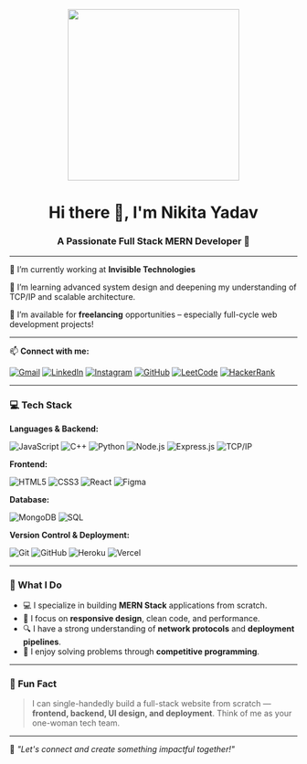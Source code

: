 <p align="center">
  <img src="https://media.giphy.com/media/L1R1tvI9svkIWwpVYr/giphy.gif" width="300" />
</p>

<h1 align="center">Hi there 👋, I'm Nikita Yadav</h1>
<h3 align="center">A Passionate Full Stack MERN Developer 🚀</h3>


---

🔭 I’m currently working at **Invisible Technologies**

🌱 I’m learning advanced system design and deepening my understanding of TCP/IP and scalable architecture.

💼 I’m available for **freelancing** opportunities – especially full-cycle web development projects!

---

📫 **Connect with me:**

[![Gmail](https://img.shields.io/badge/Gmail-D14836?style=for-the-badge&logo=gmail&logoColor=white)](mailto:nikitayadav192004@gmail.com)
[![LinkedIn](https://img.shields.io/badge/LinkedIn-0077B5.svg?style=for-the-badge&logo=linkedin&logoColor=white)](https://www.linkedin.com/in/nikita-yadav-1a74b0231/)
[![Instagram](https://img.shields.io/badge/Instagram-E4405F.svg?style=for-the-badge&logo=instagram&logoColor=white)](https://www.instagram.com/nikitayadavv19/)
[![GitHub](https://img.shields.io/badge/GitHub-100000.svg?style=for-the-badge&logo=github&logoColor=white)](https://github.com/nikitayadav19)
[![LeetCode](https://img.shields.io/badge/LeetCode-FFA116.svg?style=for-the-badge&logo=leetcode&logoColor=black)](https://leetcode.com/u/nikitaa_yadav/)
[![HackerRank](https://img.shields.io/badge/HackerRank-2EC866.svg?style=for-the-badge&logo=HackerRank&logoColor=white)](http://hackerrank.com/profile/nikitaa_yadav)

---

### 💻 Tech Stack

**Languages & Backend:**

![JavaScript](https://img.shields.io/badge/JavaScript-F7DF1E?style=flat&logo=javascript&logoColor=000)
![C++](https://img.shields.io/badge/C++-00599C?style=flat&logo=c%2B%2B&logoColor=fff)
![Python](https://img.shields.io/badge/Python-3776AB?style=flat&logo=python&logoColor=white)
![Node.js](https://img.shields.io/badge/Node.js-339933?style=flat&logo=nodedotjs&logoColor=white)
![Express.js](https://img.shields.io/badge/Express.js-000000?style=flat&logo=express&logoColor=white)
![TCP/IP](https://img.shields.io/badge/TCP/IP-000000?style=flat)

**Frontend:**

![HTML5](https://img.shields.io/badge/HTML5-E34F26?style=flat&logo=html5&logoColor=white)
![CSS3](https://img.shields.io/badge/CSS3-1572B6?style=flat&logo=css3&logoColor=white)
![React](https://img.shields.io/badge/React-20232A?style=flat&logo=react&logoColor=61DAFB)
![Figma](https://img.shields.io/badge/Figma-F24E1E?style=flat&logo=figma&logoColor=white)

**Database:**

![MongoDB](https://img.shields.io/badge/MongoDB-4EA94B?style=flat&logo=mongodb&logoColor=white)
![SQL](https://img.shields.io/badge/SQL-4479A1?style=flat&logo=postgresql&logoColor=white)

**Version Control & Deployment:**

![Git](https://img.shields.io/badge/Git-F05032?style=flat&logo=git&logoColor=white)
![GitHub](https://img.shields.io/badge/GitHub-181717?style=flat&logo=github&logoColor=white)
![Heroku](https://img.shields.io/badge/Heroku-430098?style=flat&logo=heroku&logoColor=white)
![Vercel](https://img.shields.io/badge/Vercel-000000?style=flat&logo=vercel&logoColor=white)

---

### 🌟 What I Do

- 💻 I specialize in building **MERN Stack** applications from scratch.
- 🎯 I focus on **responsive design**, clean code, and performance.
- 🔍 I have a strong understanding of **network protocols** and **deployment pipelines**.
- 🧠 I enjoy solving problems through **competitive programming**.

---



### 🤖 Fun Fact

> I can single-handedly build a full-stack website from scratch — **frontend, backend, UI design, and deployment**. Think of me as your one-woman tech team.

---

📝 *"Let's connect and create something impactful together!"*
